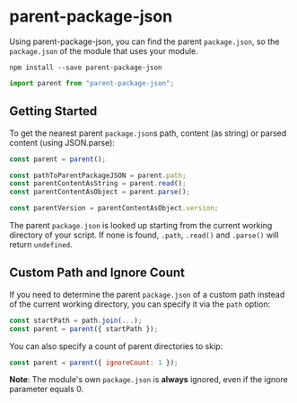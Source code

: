 # parent-package-json

Using parent-package-json, you can find the parent `package.json`, so the `package.json` of the module that uses your module.

```shell
npm install --save parent-package-json
```

```javascript
import parent from "parent-package-json";
```

## Getting Started

To get the nearest parent `package.json`s path, content (as string) or parsed content (using JSON.parse):

```javascript
const parent = parent();

const pathToParentPackageJSON = parent.path;
const parentContentAsString = parent.read();
const parentContentAsObject = parent.parse();

const parentVersion = parentContentAsObject.version;
```

The parent `package.json` is looked up starting from the current working directory of your script. If none is found, `.path`, `.read()` and `.parse()` will return `undefined`.

## Custom Path and Ignore Count

If you need to determine the parent `package.json` of a custom path instead of the current working directory, you can specify it via the `path` option:

```javascript
const startPath = path.join(...);
const parent = parent({ startPath });
```

You can also specify a count of parent directories to skip:

```javascript
const parent = parent({ ignoreCount: 1 });
```

**Note**: The module's own `package.json` is **always** ignored, even if the ignore parameter equals 0.

